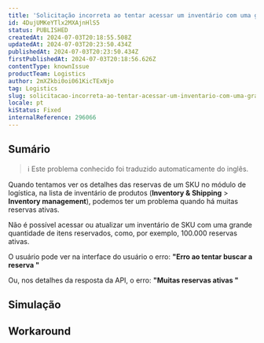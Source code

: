 ```yaml
---
title: 'Solicitação incorreta ao tentar acessar um inventário com uma grande quantidade de itens reservados'
id: 4DujUMKeYTlx2MXAjnHlS5
status: PUBLISHED
createdAt: 2024-07-03T20:18:55.508Z
updatedAt: 2024-07-03T20:23:50.434Z
publishedAt: 2024-07-03T20:23:50.434Z
firstPublishedAt: 2024-07-03T20:18:56.626Z
contentType: knownIssue
productTeam: Logistics
author: 2mXZkbi0oi061KicTExNjo
tag: Logistics
slug: solicitacao-incorreta-ao-tentar-acessar-um-inventario-com-uma-grande-quantidade-de-itens-reservados
locale: pt
kiStatus: Fixed
internalReference: 296066
---
```


## Sumário

>ℹ️ Este problema conhecido foi traduzido automaticamente do inglês.



Quando tentamos ver os detalhes das reservas de um SKU no módulo de logística, na lista de inventário de produtos (**Inventory & Shipping** > **Inventory management**), podemos ter um problema quando há muitas reservas ativas.

Não é possível acessar ou atualizar um inventário de SKU com uma grande quantidade de itens reservados, como, por exemplo, 100.000 reservas ativas.

O usuário pode ver na interface do usuário o erro: **"Erro ao tentar buscar a reserva "**

Ou, nos detalhes da resposta da API, o erro: **"Muitas reservas ativas "**

## Simulação



## Workaround



